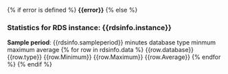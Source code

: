 {% if error is defined %}
**{{error}}**
{% else %}
### Statistics for RDS instance: {{rdsinfo.instance}}
**Sample period**: {{rdsinfo.sampleperiod}} minutes
database type  minmum  maximum  average
{% for row in rdsinfo.data %}
{{row.database}}  {{row.type}}  {{row.Minimum}}  {{row.Maximum}}  {{row.Average}}
{% endfor %}
{% endif %}